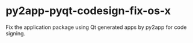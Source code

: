 py2app-pyqt-codesign-fix-os-x
=============================

Fix the application package using Qt generated apps by py2app for code signing.
